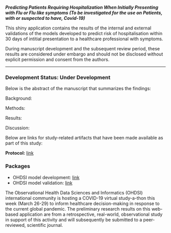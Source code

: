 ***Predicting Patients Requiring Hospitalization When Initially Presenting with Flu or Flu like symptoms (To be investigated for the use on Patients, with or suspected to have, Covid-19)***

This shiny application contains the results of the internal and external validations of the models developed to predict risk of hospitalisation within 30 days of intitial presentation to a healthcare professional with symptoms.

During manuscript development and the subsequent review period, these results are considered under embargo and should not be disclosed without explicit permission and consent from the authors.

---
### Development Status: Under Development

Below is the abstract of the manuscript that summarizes the findings:

Background:

Methods:

Results:

Discussion:


Below are links for study-related artifacts that have been made available as part of this study:

**Protocol:** [link](https://github.com/ohdsi-studies/Covid19PredictionStudies/blob/master/HospitalizationInSentHomePatients/docs/PLP_protocol_Q1%2BQ2_20200329.docx)

### Packages ###

- OHDSI model development: [link](https://github.com/ohdsi-studies/Covid19PredictionStudies/tree/master/HospitalizationInSentHomePatients)
- OHDSI model validation: [link](https://github.com/ohdsi-studies/Covid19PredictionStudies/tree/master/HospInOutpatientVal)

The Observational Health Data Sciences and Informatics (OHDSI) international community is hosting a COVID-19 virtual study-a-thon this week (March 26-29) to inform healthcare decision-making in response to the current global pandemic. The preliminary research results on this web-based application are from a retrospective, real-world, observational study in support of this activity and will subsequently be submitted to a peer-reviewed, scientific journal. 
